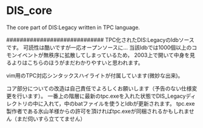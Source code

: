 # DIS_core
The core part of DIS:Legacy written in TPC language.

############################# 
TPC化されたDIS:Legacyのldbソースです。 可読性は酷いですが一応オープンソースに… 
当該ldbでは1000個以上のコモンイベントが無秩序に拡散してしまっているため， 2003上で開いて中身を見るよりはこちらのほうがまだわかりやすいと思われます。

vim用のTPC対応シンタックスハイライトが付属しています(微妙な出来)。

コア部分についての改造は自己責任でよろしくお願いします（予告のない仕様変更を行います）。
一番上の階層に最新のtpc.exeを入れた状態でDIS_Legacyディレクトリの中に入れて，中のbatファイルを使うとldbが更新されます。
tpc.exe製作者である氷山羊様からの許可を頂ければtpc.exeが同梱されるかもしれません（まだ伺いすら立ててません）
